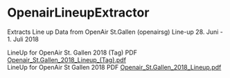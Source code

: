 # OpenairLineupExtractor

Extracts Line up Data from OpenAir St.Gallen (openairsg) Line-up 28. Juni - 1. Juli 2018

LineUp for OpenAir St. Gallen 2018 (Tag) PDF
[Openair_St.Gallen_2018_Lineup_(Tag).pdf](../../raw/master/Openair_St.Gallen_2018/Openair_St.Gallen_2018_Lineup_(Tag).pdf)
<br />
LineUp for OpenAir St Gallen 2018 PDF
[Openair_St.Gallen_2018_Lineup.pdf](../../raw/master/Openair_St.Gallen_2018/Openair_St.Gallen_2018_Lineup.pdf)
